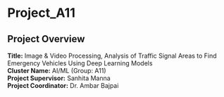 # Project_A11
## Project Overview

**Title:** Image & Video Processing, Analysis of Traffic Signal Areas to Find Emergency Vehicles Using Deep Learning Models  
**Cluster Name:** AI/ML (Group: A11)  
**Project Supervisor:** Sanhita Manna  
**Project Coordinator:** Dr. Ambar Bajpai  
